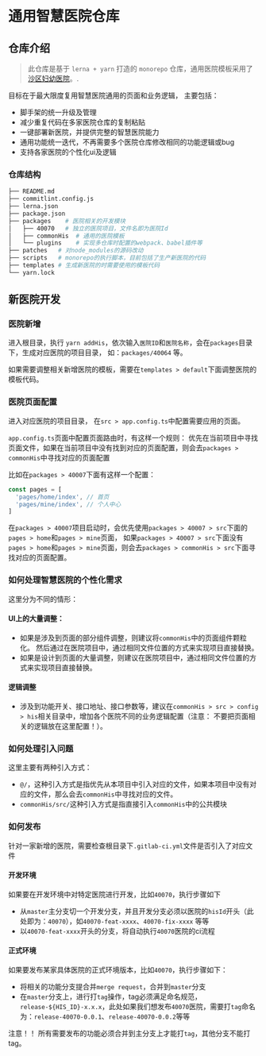 # 通用智慧医院仓库

## 仓库介绍

> 此仓库是基于 `lerna + yarn` 打造的 `monorepo` 仓库，通用医院模板采用了[沙区妇幼医院](https://ourgit.cqkqinfo.com/fe-his-groups/apps/40064)。.

目标在于最大限度复用智慧医院通用的页面和业务逻辑， 主要包括：

- 脚手架的统一升级及管理
- 减少重复代码在多家医院仓库的复制粘贴
- 一键部署新医院，并提供完整的智慧医院能力
- 通用功能统一迭代，不再需要多个医院仓库修改相同的功能逻辑或bug
- 支持各家医院的个性化ui及逻辑

### 仓库结构

```bash
├── README.md
├── commitlint.config.js
├── lerna.json
├── package.json
├── packages    # 医院相关的开发模块
│   ├── 40070   # 独立的医院项目，文件名即为医院Id
│   ├── commonHis  # 通用的医院模板
│   └── plugins    # 实现多仓库时配置的webpack、babel插件等
├── patches   # 对node_modules的源码改动
├── scripts   # monorepo的执行脚本，目前包括了生产新医院的代码
├── templates # 生成新医院的时需要使用的模板代码
└── yarn.lock

```

## 新医院开发

### 医院新增

进入根目录，执行 `yarn addHis`，依次输入`医院ID`和`医院名称`，会在`packages`目录下，生成对应医院的项目目录， 如：`packages/40064` 等。

如果需要调整相关新增医院的模板，需要在`templates > default`下面调整医院的模板代码。

### 医院页面配置

进入对应医院的项目目录， 在`src > app.config.ts`中配置需要应用的页面。 

`app.config.ts`页面中配置页面路由时，有这样一个规则： 优先在当前项目中寻找页面文件，如果在当前项目中没有找到对应的页面配置，则会去`packages > commonHis`中寻找对应的页面配置

比如在`packages > 40007`下面有这样一个配置：

```js
const pages = [
  'pages/home/index', // 首页
  'pages/mine/index', // 个人中心
]
```

在`packages > 40007`项目启动时，会优先使用`packages > 40007 > src`下面的`pages > home`和`pages > mine`页面， 如果`packages > 40007 > src`下面没有`pages > home`和`pages > mine`页面，则会去`packages > commonHis > src`下面寻找对应的页面配置。


### 如何处理智慧医院的个性化需求

这里分为不同的情形：

#### UI上的大量调整：

- 如果是涉及到页面的部分组件调整，则建议将`commonHis`中的页面组件颗粒化。 然后通过在医院项目中，通过相同文件位置的方式来实现项目直接替换。
- 如果是设计到页面的大量调整，则建议在医院项目中，通过相同文件位置的方式来实现项目直接替换。
  
#### 逻辑调整

- 涉及到功能开关、接口地址、接口参数等，建议在`commonHis > src > config  > his`相关目录中，增加各个医院不同的业务逻辑配置（注意： 不要把页面相关的逻辑放在这里配置！）。

### 如何处理引入问题

这里主要有两种引入方式：

- `@/`，这种引入方式是指优先从本项目中引入对应的文件，如果本项目中没有对应的文件，那么会去`commonHis`中寻找对应的文件。
- `commonHis/src/`这种引入方式是指直接引入`commonHis`中的公共模块

### 如何发布

针对一家新增的医院，需要检查根目录下`.gitlab-ci.yml`文件是否引入了对应文件

#### 开发环境

如果要在开发环境中对特定医院进行开发，比如`40070`，执行步骤如下

- 从`master`主分支切一个开发分支，并且开发分支必须以医院的`hisId`开头（此处即为：`40070`），如`40070-feat-xxxx`、`40070-fix-xxxx` 等等
- 以`40070-feat-xxxx`开头的分支，将自动执行`40070`医院的ci流程

#### 正式环境

如果要发布某家具体医院的正式环境版本，比如`40070`，执行步骤如下：

- 将相关的功能分支提合并`merge request`，合并到`master`分支
- 在`master`分支上，进行打`tag`操作，tag必须满足命名规范，`release-${HIS_ID}-x.x.x`，此处如果我们想发布`40070`医院，需要打`tag`命名为：`release-40070-0.0.1`、`release-40070-0.0.2`等等

注意！！ 所有需要发布的功能必须合并到主分支上才能打`tag`，其他分支不能打tag。

